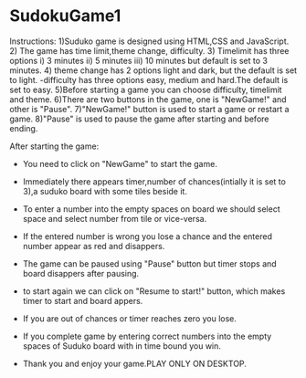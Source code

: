 # SudokuGame1

Instructions:
1)Suduko game is designed using HTML,CSS and JavaScript.
2) The game has time limit,theme change, difficulty.
3) Timelimit has three options 
   i) 3 minutes
   ii) 5 minutes
   iii) 10 minutes
   but default is set to 3 minutes.
4) theme change has 2 options light and dark, but the default is set to light.
-difficulty has three options easy, medium and hard.The default is set to easy.
5)Before starting a game you can choose difficulty, timelimit and theme.
6)There are two buttons in the game, one is "NewGame!" and other is "Pause".
7)"NewGame!" button is used to start a game or restart a game.
8)"Pause" is used to pause the game after starting and before ending.

After starting the game:
- You need to click on "NewGame" to start the game.
- Immediately there appears timer,number of chances(intially it is set to 3),a suduko board with some tiles beside it.
- To enter a number into the empty spaces on board we should select space and select number from tile or vice-versa.
- If the entered number is wrong you lose a chance and the entered number appear as red and disappers.
- The game can be paused using "Pause" button but timer stops and board disappers after pausing.
- to start again we can click on "Resume to start!" button, which makes timer to start and board appers.
- If you are out of chances or timer reaches zero you lose.
- If you complete game by entering correct numbers into the empty spaces of Suduko board with in time bound you win.


- Thank you and enjoy your game.PLAY ONLY ON DESKTOP.
